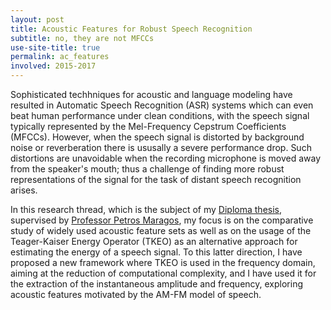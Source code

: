 ```yaml
---
layout: post
title: Acoustic Features for Robust Speech Recognition
subtitle: no, they are not MFCCs
use-site-title: true
permalink: ac_features
involved: 2015-2017
---
```


Sophisticated techhniques for acoustic and language modeling have resulted in Automatic Speech Recognition (ASR) systems which can even beat human performance under clean conditions, with the speech signal typically represented by the Mel-Frequency Cepstrum Coefficients (MFCCs). However, when the speech signal is distorted by background noise or reverberation there is ususally a severe performance drop. Such distortions are unavoidable when the recording microphone is moved away from the speaker's mouth; thus a challenge of finding more robust representations of the signal for the task of distant speech recognition arises.

In this research thread, which is the subject of my [Diploma thesis](http://dspace.lib.ntua.gr/handle/123456789/42749?locale-attribute=en), supervised by [Professor Petros Maragos](http://cvsp.cs.ntua.gr/maragos/index.shtm), my focus is on the comparative study of widely used acoustic feature sets as well as on the usage of the Teager-Kaiser Energy Operator (TKEO) as an alternative approach for estimating the energy of a speech signal. To this latter direction, I have proposed a new framework where TKEO is used in the frequency domain, aiming at the reduction of computational complexity, and I have used it for the extraction of the instantaneous amplitude and frequency, exploring acoustic features motivated by the AM-FM model of speech.

<!-- last updated: 2018-09-27 -->
